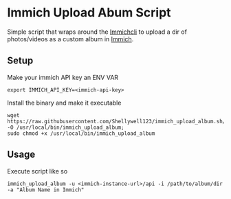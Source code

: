 # Immich Upload Abum Script
Simple script that wraps around the [Immichcli](https://immich.app/docs/features/command-line-interface/) to upload a dir of photos/videos as a custom album in [Immich](https://immich.app/).

## Setup
Make your immich API key an ENV VAR
```
export IMMICH_API_KEY=<immich-api-key>
```
Install the binary and make it executable
```
wget https://raw.githubusercontent.com/Shellywell123/immich_upload_album.sh/refs/heads/main/immich_upload_album.sh -O /usr/local/bin/immich_upload_album;
sudo chmod +x /usr/local/bin/immich_upload_album
```

## Usage
Execute script like so
```
immich_upload_album -u <immich-instance-url>/api -i /path/to/album/dir -a "Album Name in Immich"
```
